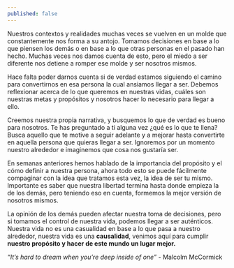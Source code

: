 ```yaml
---
published: false
---
```

Nuestros contextos y realidades muchas veces se vuelven en un molde que constantemente nos forma a su antojo. Tomamos decisiones en base a lo que piensen los demás o en base a lo que otras personas en el pasado han hecho. Muchas veces nos damos cuenta de esto, pero el miedo a ser diferente nos detiene a romper ese molde y ser nosotros mismos.

Hace falta poder darnos cuenta si de verdad estamos siguiendo el camino para convertirnos en esa persona la cual ansiamos llegar a ser. Debemos reflexionar acerca de lo que queremos en nuestras vidas, cuáles son nuestras metas y propósitos y nosotros hacer lo necesario para llegar a ello.

Creemos nuestra propia narrativa, y busquemos lo que de verdad es bueno para nosotros. Te has preguntado a ti alguna vez ¿qué es lo que te llena? Busca aquello que te motive a seguir adelante y a mejorar hasta convertirte en aquella persona que quieras llegar a ser. Ignoremos por un momento nuestro alrededor e imaginemos que cosa nos gustaría ser.

En semanas anteriores hemos hablado de la importancia del propósito y el cómo definir a nuestra persona, ahora todo esto se puede fácilmente compaginar con la idea que tratamos esta vez, la idea de ser tu mismo. Importante es saber que nuestra libertad termina hasta donde empieza la de los demás, pero teniendo eso en cuenta, formemos la mejor versión de nosotros mismos.

La opinión de los demás pueden afectar nuestra toma de decisiones, pero si tomamos el control de nuestra vida, podemos llegar a ser auténticos. Nuestra vida no es una casualidad en base a lo que pasa a nuestro alrededor, nuestra vida es una **causalidad**, venimos aquí para cumplir **nuestro propósito y hacer de este mundo un lugar mejor.**

_“It’s hard to dream when you’re deep inside of one”_
	- Malcolm McCormick


